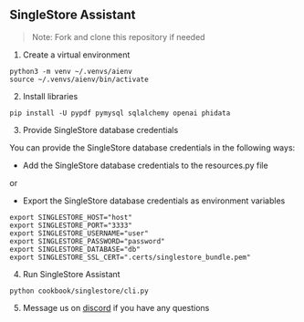 ## SingleStore Assistant

> Note: Fork and clone this repository if needed

1. Create a virtual environment

```shell
python3 -m venv ~/.venvs/aienv
source ~/.venvs/aienv/bin/activate
```

2. Install libraries

```shell
pip install -U pypdf pymysql sqlalchemy openai phidata
```

3. Provide SingleStore database credentials

You can provide the SingleStore database credentials in the following ways:

- Add the SingleStore database credentials to the resources.py file

or

- Export the SingleStore database credentials as environment variables

```shell
export SINGLESTORE_HOST="host"
export SINGLESTORE_PORT="3333"
export SINGLESTORE_USERNAME="user"
export SINGLESTORE_PASSWORD="password"
export SINGLESTORE_DATABASE="db"
export SINGLESTORE_SSL_CERT=".certs/singlestore_bundle.pem"
```

4. Run SingleStore Assistant

```shell
python cookbook/singlestore/cli.py
```

5. Message us on [discord](https://discord.gg/4MtYHHrgA8) if you have any questions
